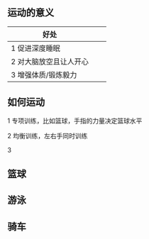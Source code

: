 ## 运动的意义

| 好处                   |      |      |
| ---------------------- | ---- | ---- |
| 1 促进深度睡眠         |      |      |
| 2 对大脑放空且让人开心 |      |      |
| 3 增强体质/锻炼毅力    |      |      |



## 如何运动

1 专项训练，比如篮球，手指的力量决定篮球水平

2 均衡训练，左右手同时训练

3 

## 篮球

## 游泳

## 骑车

